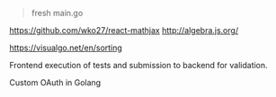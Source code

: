 > fresh main.go

https://github.com/wko27/react-mathjax
http://algebra.js.org/

https://visualgo.net/en/sorting

Frontend execution of tests and submission to backend for validation.

Custom OAuth in Golang
